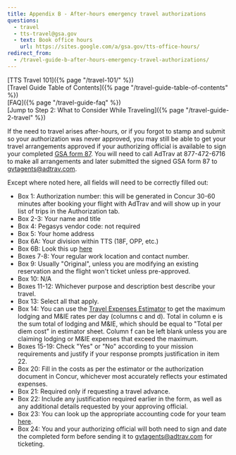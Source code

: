 ```yaml
---
title: Appendix B - After-hours emergency travel authorizations
questions:
  - travel
  - tts-travel@gsa.gov
  - text: Book office hours
    url: https://sites.google.com/a/gsa.gov/tts-office-hours/
redirect_from:
  - /travel-guide-b-after-hours-emergency-travel-authorizations/
---
```


[TTS Travel 101]({% page "/travel-101/" %}) <br> [Travel Guide Table of
Contents]({% page "/travel-guide-table-of-contents" %}) <br>
[FAQ]({% page "/travel-guide-faq" %}) <br> [Jump to Step 2: What to Consider
While Traveling]({% page "/travel-guide-2-travel" %})

If the need to travel arises after-hours, or if you forgot to stamp and submit
so your authorization was never approved, you may still be able to get your
travel arrangements approved if your authorizing official is available to sign
your completed
[GSA form 87](https://www.gsa.gov/cdnstatic/GSA87-14c.pdf?forceDownload=1). You
will need to call AdTrav at 877-472-6716 to make all arrangements and later
submitted the signed GSA form 87 to gvtagents@adtrav.com.

Except where noted here, all fields will need to be correctly filled out:

- Box 1: Authorization number: this will be generated in Concur 30-60 minutes
  after booking your flight with AdTrav and will show up in your list of trips
  in the Authorization tab.
- Box 2-3: Your name and title
- Box 4: Pegasys vendor code: not required
- Box 5: Your home address
- Box 6A: Your division within TTS (18F, OPP, etc.)
- Box 6B: Look this up
  [here](https://docs.google.com/spreadsheets/d/1WLVv2x7GauLo0-waK3FqeVxN7UCZmXw_t2E745Gfmug/edit#gid=600166428)
- Boxes 7-8: Your regular work location and contact number.
- Box 9: Usually "Original", unless you are modifying an existing reservation
  and the flight won't ticket unless pre-approved.
- Box 10: N/A
- Boxes 11-12: Whichever purpose and description best describe your travel.
- Box 13: Select all that apply.
- Box 14: You can use the
  [Travel Expenses Estimator](https://docs.google.com/spreadsheets/d/1uJaGMXJOwURruaPdV7PU5B7Q22_iyF8Q2Gk2uamDG8Y/edit#gid=0)
  to get the maximum lodging and M&IE rates per day (columns c and d). Total in
  column e is the sum total of lodging and M&IE, which should be equal to "Total
  per diem cost" in estimator sheet. Column f can be left blank unless you are
  claiming lodging or M&IE expenses that exceed the maximum.
- Boxes 15-19: Check "Yes" or "No" according to your mission requirements and
  justify if your response prompts justification in item 22.
- Box 20: Fill in the costs as per the estimator or the authorization document
  in Concur, whichever most accurately reflects your estimated expenses.
- Box 21: Required only if requesting a travel advance.
- Box 22: Include any justification required earlier in the form, as well as any
  additional details requested by your approving official.
- Box 23: You can look up the appropriate accounting code for your team
  [here](https://docs.google.com/spreadsheets/d/1twEX5wrriQ3Tbn25wN4n8rZPF9h5NqRQWIskkW6xQpY/edit#gid=0).
- Box 24: You and your authorizing official will both need to sign and date the
  completed form before sending it to gvtagents@adtrav.com for ticketing.

